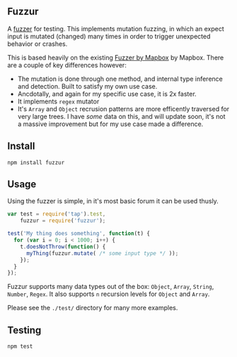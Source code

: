 ## Fuzzur

A [fuzzer](http://en.wikipedia.org/wiki/Fuzz_testing) for testing. This implements mutation fuzzing, in which an expect input is mutated (changed) many times in order to trigger unexpected behavior or crashes.

This is based heavily on the existing [Fuzzer by Mapbox](https://github.com/mapbox/fuzzer) by Mapbox. There are a couple of key differences however:

* The mutation is done through one method, and internal type inference and detection. Built to satisfy my own use case.
* Ancdotally, and again for my specific use case, it is 2x faster.
* It implements `regex` mutator
* It's `Array` and `Object` recrusion patterns are more efficently traversed for very large trees. I have *some* data on this, and will update soon, it's not a massive improvement but for my use case made a difference.

## Install

```
npm install fuzzur
```

## Usage

Using the fuzzer is simple, in it's most basic forum it can be used thusly.

```javascript
var test = require('tap').test,
    fuzzur = require('fuzzur');

test('My thing does something', function(t) {
  for (var i = 0; i < 1000; i++) {
    t.doesNotThrow(function() {
      myThing(fuzzur.mutate( /* some input type */ ));
    });
  }
});
```

Fuzzur supports many data types out of the box: `Object`, `Array`, `String`, `Number`, `Regex`. It also supports `n` recursion levels for `Object` and `Array`.

Please see the `./test/` directory for many more examples.

## Testing

```
npm test
```